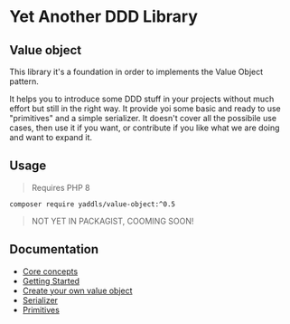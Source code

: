 # Yet Another DDD Library
## Value object

This library it's a foundation in order to implements the Value Object pattern.


It helps you to introduce some DDD stuff in your projects without much effort but still in the right way. 
It provide yoi some basic and ready to use "primitives" and a simple serializer. 
It doesn't cover all the possibile use cases, then use it if you want, or contribute if you like what we are doing and want to expand it.

## Usage
> Requires PHP 8

    composer require yaddls/value-object:^0.5
> NOT YET IN PACKAGIST, COOMING SOON!

## Documentation
- [Core concepts](docs/core_concepts.md)
- [Getting Started](docs/getting_started.md)
- [Create your own value object](docs/create_your_own_value_object.md)
- [Serializer](docs/serializer.md)
- [Primitives](docs/primitives.md)